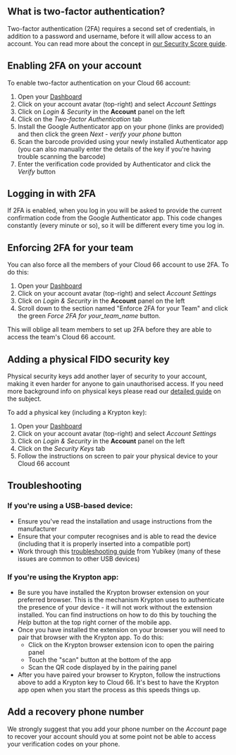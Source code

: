 ## What is two-factor authentication?

Two-factor authentication (2FA) requires a second set of credentials, in addition to a password and username, before it will allow access to an account. You can read more about the concept in [our Security Score guide](/{{page.collection}}/account/understanding-and-improving-security-score.html#why-do-i-need-2fa). 

## Enabling 2FA on your account

To enable two-factor authentication on your Cloud 66 account: 

1. Open your [Dashboard](https://app.cloud66.com/dashboard)
2. Click on your account avatar (top-right) and select *Account Settings*
3. Click on *Login & Security* in the **Account** panel on the left
4. Click on the *Two-factor Authentication* tab
5. Install the Google Authenticator app on your phone (links are provided) and then click the green *Next - verify your phone*  button
6. Scan the barcode provided using your newly installed Authenticator app (you can also manually enter the details of the key if you're having trouble scanning the barcode)
7. Enter the verification code provided by Authenticator and click the *Verify* button

## Logging in with 2FA

If 2FA is enabled, when you log in you will be asked to provide the current confirmation code from the Google Authenticator app. This code changes constantly (every minute or so), so it will be different every time you log in.

## Enforcing 2FA for your team

You can also force all the members of your Cloud 66 account to use 2FA. To do this:

1. Open your [Dashboard](https://app.cloud66.com/dashboard)
2. Click on your account avatar (top-right) and select *Account Settings*
3. Click on *Login & Security* in the **Account** panel on the left
4. Scroll down to the section named "Enforce 2FA for your Team" and click the green *Force 2FA for your_team_name* button.

This will oblige all team members to set up 2FA before they are able to access the team's Cloud 66 account.

## Adding a physical FIDO security key

Physical security keys add another layer of security to your account, making it even harder for anyone to gain unauthorised access. If you need more background info on physical keys please read our [detailed guide](/{{page.collection}}/account/understanding-and-improving-security-score.html#fido-authentication) on the subject.

To add a physical key (including a Krypton key):

1. Open your [Dashboard](https://app.cloud66.com/dashboard)
2. Click on your account avatar (top-right) and select *Account Settings*
3. Click on *Login & Security* in the **Account** panel on the left
4. Click on the *Security Keys* tab
5. Follow the instructions on screen to pair your physical device to your Cloud 66 account

## Troubleshooting

### If you're using a USB-based device:

- Ensure you've read the installation and usage instructions from the manufacturer
- Ensure that your computer recognises and is able to read the device (including that it is properly inserted into a compatible port)
- Work through this [troubleshooting guide](https://support.yubico.com/support/solutions/articles/15000008691-basic-yubikey-troubleshooting) from Yubikey (many of these issues are common to other USB devices)

### If you're using the Krypton app:

- Be sure you have installed the Krypton browser extension on your preferred browser. This is the mechanism Krypton uses to authenticate the presence of your device - it will not work without the extension installed. You can find instructions on how to do this by touching the *Help* button at the top right corner of the mobile app.
- Once you have installed the extension on your browser you will need to pair that browser with the Krypton app. To do this:
    - Click on the Krypton browser extension icon to open the pairing panel
    - Touch the "scan" button at the bottom of the app
    - Scan the QR code displayed by in the pairing panel
- After you have paired your browser to Krypton, follow the instructions above to add a Krypton key to Cloud 66. It's best to have the Krypton app open when you start the process as this speeds things up.

## Add a recovery phone number

We strongly suggest that you add your phone number on the *Account* page to recover your account should you at some point not be able to access your verification codes on your phone.